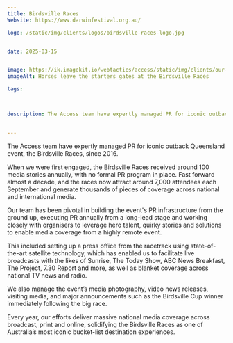 ```yaml
---
title: Birdsville Races
Website: https://www.darwinfestival.org.au/

logo: /static/img/clients/logos/birdsville-races-logo.jpg


date: 2025-03-15


image: https://ik.imagekit.io/webtactics/access/static/img/clients/our-work/Birdsville-Races-Horses-leave-the-starters-gates-at-the-Birdsville-Races_7YV-mur4S.jpg
imageAlt: Horses leave the starters gates at the Birdsville Races

tags:

 

description: The Access team have expertly managed PR for iconic outback Queensland event, the Birdsville Races, since 2016. When we were first engaged, the Birdsville Races received around 100 media stories annually, with no formal PR program in place. Fast forward almost a decade, and the races now attract around 7,000 attendees each September and generate thousands of pieces of coverage across national and international media.


---
```


The Access team have expertly managed PR for iconic outback Queensland event, the Birdsville Races, since 2016.

When we were first engaged, the Birdsville Races received around 100 media stories annually, with no formal PR program in place. Fast forward almost a decade, and the races now attract around 7,000 attendees each September and generate thousands of pieces of coverage across national and international media.

Our team has been pivotal in building the event's PR infrastructure from the ground up, executing PR annually from a long-lead stage and working closely with organisers to leverage hero talent, quirky stories and solutions to enable media coverage from a highly remote event. 

This included setting up a press office from the racetrack using state-of-the-art satellite technology, which has enabled us to facilitate live broadcasts with the likes of Sunrise, The Today Show, ABC News Breakfast, The Project, 7.30 Report and more, as well as blanket coverage across national TV news and radio.

We also manage the event’s media photography, video news releases, visiting media, and major announcements such as the Birdsville Cup winner immediately following the big race. 

Every year, our efforts deliver massive national media coverage across broadcast, print and online, solidifying the Birdsville Races as one of Australia’s most iconic bucket-list destination experiences.

